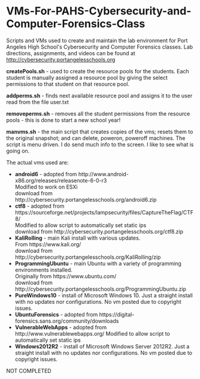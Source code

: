 # VMs-For-PAHS-Cybersecurity-and-Computer-Forensics-Class
Scripts and VMs used to create and maintain the lab environment for Port Angeles High School's Cybersecurity and Computer Forensics classes.  Lab directions, assignments, and videos can be found at http://cybersecurity.portangelesschools.org

<b>createPools.sh</b> - used to create the resource pools for the students.  Each student is manually assigned a resource pool by giving the select permissions to that student on that resource pool.

<b>addperms.sh</b> - finds next available resource pool and assigns it to the user read from the file user.txt

<b>removeperms.sh</b> - removes all the student permissions from the resource pools - this is done to start a new school year!

<b>manvms.sh</b> - the main script that creates copies of the vms; resets them to the original snapshot; and can delete, poweron, poweroff machines.  The script is menu driven.  I do send much info to the screen.  I like to see what is going on.

The actual vms used are:

<ul>
   <li><b>android6</b> - adopted from http://www.android-x86.org/releases/releasenote-6-0-r3 <br>
   Modified to work on ESXi <br>
   download from http://cybersecurity.portangelesschools.org/android6.zip</li>
   
   <li><b>ctf8</b> - adopted from https://sourceforge.net/projects/lampsecurity/files/CaptureTheFlag/CTF8/ <br>
   Modified to allow script to automatically set static ips <br>
   download from http://cybersecurity.portangelesschools.org/ctf8.zip</li>
   
   <li><b>KaliRolling</b> - main Kali install with various updates. <br>
   From https://www.kali.org/ <br>
   download from http://cybersecurity.portangelesschools.org/KaliRolling/zip</li>
   
   <li><b>ProgrammingUbuntu</b> - main Ubuntu with a variety of programming environments installed. <br>
   Originally from https://www.ubuntu.com/ <br>
   download from http://cybersecurity.portangelesschools.org/ProgrammingUbuntu.zip</li>
   
   <li><b>PureWindows10</b> - install of Microsoft Windows 10. Just a straight install with no updates nor configurations. No vm posted due to copyright issues.<br></li>
   
   <li><b>UbuntuForensics</b> - adopted from https://digital-forensics.sans.org/community/downloads<br></li>
   
   <li><b>VulnerableWebApps</b> - adopted from http://www.vulnerablewebapps.org/ Modified to allow script to automatically set static ips<br></li>
   
   <li><b>Windows2012R2</b> - install of Microsoft Windows Server 2012R2. Just a straight install with no updates nor configurations. No vm posted due to copyright issues.<br></li>
</ul>

NOT COMPLETED
